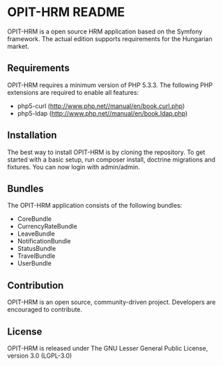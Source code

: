 OPIT-HRM README
========================

OPIT-HRM is a open source HRM application based on the Symfony framework.
The actual edition supports requirements for the Hungarian market.

Requirements
------------

OPIT-HRM requires a minimum version of PHP 5.3.3.
The following PHP extensions are required to enable all features:

  * php5-curl (http://www.php.net//manual/en/book.curl.php)
  * php5-ldap (http://www.php.net//manual/en/book.ldap.php)

Installation
------------

The best way to install OPIT-HRM is by cloning the repository. To get started
with a basic setup, run composer install, doctrine migrations and fixtures.
You can now login with admin/admin.

Bundles
------------

The OPIT-HRM application consists of the following bundles:

  * CoreBundle
  * CurrencyRateBundle
  * LeaveBundle
  * NotificationBundle
  * StatusBundle
  * TravelBundle
  * UserBundle

Contribution
------------

OPIT-HRM is an open source, community-driven project. Developers are
encouraged to contribute.

License
------------

OPIT-HRM is released under The GNU Lesser General Public License, version 3.0 (LGPL-3.0)